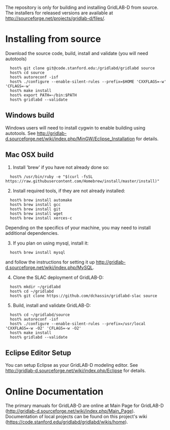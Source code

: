 The repository is only for building and installing GridLAB-D from source.  The 
installers for released versions are available at http://sourceforge.net/projects/gridlab-d/files/.

# Installing from source

Download the source code, build, install and validate (you will need autotools)
```
  host% git clone git@code.stanford.edu:/gridlabd/gridlabd source
  host% cd source
  host% autoreconf -isf
  host% ./configure --enable-silent-rules --prefix=$HOME 'CXXFLAGS=-w' 'CFLAGS=-w'
  host% make install
  host% export PATH=~/bin:$PATH
  host% gridlabd --validate
```

## Windows build

Windows users will need to install cygwin to enable building using autotools.
See http://gridlab-d.sourceforge.net/wiki/index.php/MinGW/Eclipse_Installation
for details.

## Mac OSX build

1. Install 'brew' if you have not already done so:
```
  host% /usr/bin/ruby -e "$(curl -fsSL https://raw.githubusercontent.com/Homebrew/install/master/install)"
```

2. Install required tools, if they are not already installed:
```
  host% brew install automake
  host% brew install gcc
  host% brew install git
  host% brew install wget
  host% brew install xerces-c
```
Depending on the specifics of your machine, you may need to install additional dependencies.

3. If you plan on using mysql, install it:
```
  host% brew install mysql
```
and follow the instructions for setting it up http://gridlab-d.sourceforge.net/wiki/index.php/MySQL.

4. Clone the SLAC deployment of GridLAB-D:
```
  host% mkdir ~/gridlabd
  host% cd ~/gridlabd
  host% git clone https://github.com/dchassin/gridlabd-slac source
```

5. Build, install and validate GridLAB-D:
```
  host% cd ~/gridlabd/source
  host% autoreconf -isf
  host% ./configure --enable-silent-rules --prefix=/usr/local 'CXXFLAGS=-w -O2' 'CFLAGS=-w -O2'
  host% make install
  host% gridlabd --validate
```

## Eclipse Editor Setup

You can setup Eclipse as your GridLAB-D modeling editor.  See 
http://gridlab-d.sourceforge.net/wiki/index.php/Eclipse for details.

# Online Documentation

The primary manuals for GridLAB-D are online at Main Page for GridLAB-D (http://gridlab-d.sourceforge.net/wiki/index.php/Main_Page).
Documentation of local projects can be found on this project's wiki (https://code.stanford.edu/gridlabd/gridlabd/wikis/home).
